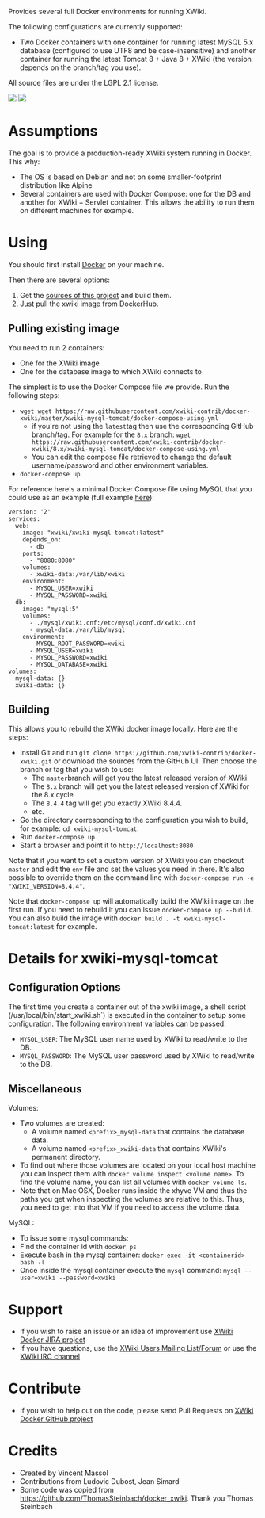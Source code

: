 Provides several full Docker environments for running XWiki.

The following configurations are currently supported:
* Two Docker containers with one container for running latest MySQL 5.x database (configured to use UTF8 and be 
case-insensitive) and another container for running the latest Tomcat 8 + Java 8 + XWiki (the version depends on the 
branch/tag you use).

All source files are under the LGPL 2.1 license.

[![](https://images.microbadger.com/badges/version/xwiki/xwiki-mysql-tomcat:8.svg)](https://microbadger.com/images/xwiki/xwiki-mysql-tomcat:8) [![](https://images.microbadger.com/badges/image/xwiki/xwiki-mysql-tomcat:8.svg)](https://microbadger.com/images/xwiki/xwiki-mysql-tomcat:8)

# Assumptions

The goal is to provide a production-ready XWiki system running in Docker. This why:
* The OS is based on Debian and not on some smaller-footprint distribution like Alpine
* Several containers are used with Docker Compose: one for the DB and another for XWiki + Servlet container. This 
  allows the ability to run them on different machines for example. 

# Using

You should first install [Docker](https://www.docker.com/) on your machine.

Then there are several options:

1. Get the [sources of this project](https://github.com/xwiki-contrib/docker-xwiki) and build them.
2. Just pull the xwiki image from DockerHub.

## Pulling existing image ##

You need to run 2 containers:
* One for the XWiki image
* One for the database image to which XWiki connects to

The simplest is to use the Docker Compose file we provide. Run the following steps:
* `wget wget https://raw.githubusercontent.com/xwiki-contrib/docker-xwiki/master/xwiki-mysql-tomcat/docker-compose-using.yml
`
  * if you're not using the `latest`tag then use the corresponding GitHub branch/tag. For example for the `8.x` branch: `wget https://raw.githubusercontent.com/xwiki-contrib/docker-xwiki/8.x/xwiki-mysql-tomcat/docker-compose-using.yml`
  * You can edit the compose file retrieved to change the default username/password and other environment variables.
* `docker-compose up`

For reference here's a minimal Docker Compose file using MySQL that you could use as an example (full example
[here](https://github.com/xwiki-contrib/docker-xwiki/blob/master/xwiki-mysql-tomcat/docker-compose-using.yml)):

```
version: '2'
services:
  web:
    image: "xwiki/xwiki-mysql-tomcat:latest"
    depends_on:
      - db
    ports:
      - "8080:8080"
    volumes:
      - xwiki-data:/var/lib/xwiki
    environment:
      - MYSQL_USER=xwiki
      - MYSQL_PASSWORD=xwiki
  db:
    image: "mysql:5"
    volumes:
      - ./mysql/xwiki.cnf:/etc/mysql/conf.d/xwiki.cnf
      - mysql-data:/var/lib/mysql
    environment:
      - MYSQL_ROOT_PASSWORD=xwiki
      - MYSQL_USER=xwiki
      - MYSQL_PASSWORD=xwiki
      - MYSQL_DATABASE=xwiki
volumes:
  mysql-data: {}
  xwiki-data: {}
```

## Building ##

This allows you to rebuild the XWiki docker image locally. Here are the steps:

* Install Git and run `git clone https://github.com/xwiki-contrib/docker-xwiki.git` or download the sources from
the GitHub UI. Then choose the branch or tag that you wish to use:
  * The `master`branch will get you the latest released version of XWiki
  * The `8.x` branch will get you the latest released version of XWiki for the 8.x cycle
  * The `8.4.4` tag will get you exactly XWiki 8.4.4.
  * etc.
* Go the directory corresponding to the configuration you wish to build, for example: `cd xwiki-mysql-tomcat`.
* Run `docker-compose up` 
* Start a browser and point it to `http://localhost:8080`

Note that if you want to set a custom version of XWiki you can checkout `master` and edit the `env` file and set the 
values you need in there. It's also possible to override them on the command line with 
`docker-compose run -e "XWIKI_VERSION=8.4.4"`.

Note that `docker-compose up` will automatically build the XWiki image on the first run. If you need to rebuild it 
you can issue `docker-compose up --build`. You can also build the image with
`docker build . -t xwiki-mysql-tomcat:latest` for example.

# Details for xwiki-mysql-tomcat

## Configuration Options

The first time you create a container out of the xwiki image, a shell script (/usr/local/bin/start_xwiki.sh`) is 
executed in the container to setup some configuration. The following environment variables can be passed:

* `MYSQL_USER`: The MySQL user name used by XWiki to read/write to the DB.
* `MYSQL_PASSWORD`: The MySQL user password used by XWiki to read/write to the DB.

## Miscellaneous

Volumes:
* Two volumes are created:
  * A volume named `<prefix>_mysql-data` that contains the database data.
  * A volume named `<prefix>_xwiki-data` that contains XWiki's permanent directory.
* To find out where those volumes are located on your local host machine you can inspect them with `docker volume inspect <volume name>`. To find the volume name, you can list all volumes with `docker volume ls`. 
* Note that on Mac OSX, Docker runs inside the xhyve VM and thus the paths you get when inspecting the volumes are relative to this. Thus, you need to get into that VM if you need to access the volume data. 

MySQL:
* To issue some mysql commands:
 * Find the container id with `docker ps` 
 * Execute bash in the mysql container: `docker exec -it <containerid> bash -l`
 * Once inside the mysql container execute the `mysql` command: `mysql --user=xwiki --password=xwiki`

# Support

* If you wish to raise an issue or an idea of improvement use [XWiki Docker JIRA project](http://jira.xwiki.org/browse/XDOCKER)
* If you have questions, use the [XWiki Users Mailing List/Forum](http://dev.xwiki.org/xwiki/bin/view/Community/MailingLists) or use the [XWiki IRC channel](http://dev.xwiki.org/xwiki/bin/view/Community/IRC)

# Contribute

* If you wish to help out on the code, please send Pull Requests on [XWiki Docker GitHub project](https://github.com/xwiki-contrib/docker-xwiki)

# Credits

* Created by Vincent Massol
* Contributions from Ludovic Dubost, Jean Simard
* Some code was copied from https://github.com/ThomasSteinbach/docker_xwiki. Thank you Thomas Steinbach
